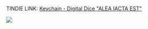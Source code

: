 TINDIE LINK: [Keychain - Digital Dice "ALEA IACTA EST"](https://www.tindie.com/products/fl0_w/keychain-digital-dice-alea-iacta-est)

<img src="https://cdn.tindiemedia.com/images/resize/9vdo3gef42SMfw0Bggu-KEDrJkY=/p/238x1202:2826x2923/fit-in/653x435/filters:fill(fff)/i/048494/products/2024-07-26T18%3A07%3A40.613Z-20240726_163921.jpg?1721992074"/>
